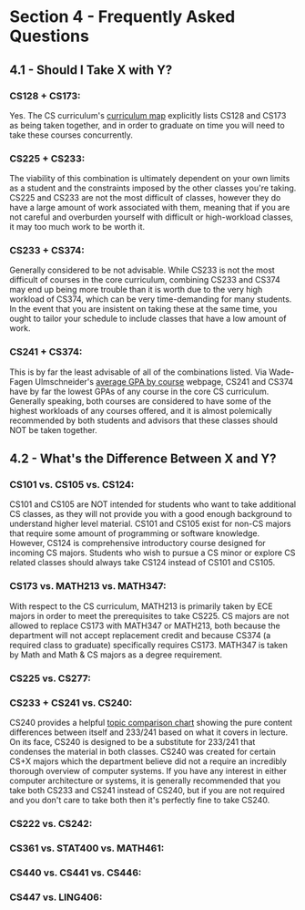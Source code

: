 # Section 4 - Frequently Asked Questions

## 4.1 - Should I Take X with Y?

### CS128 + CS173: 
Yes. The CS curriculum's [curriculum map](https://grainger.illinois.edu/academics/undergraduate/majors-and-minors/cs-map) explicitly lists CS128 and CS173 as being taken together, and in order to graduate on time you will need to take these courses concurrently.

### CS225 + CS233:
The viability of this combination is ultimately dependent on your own limits as a student and the constraints imposed by the other classes you're taking. CS225 and CS233 are not the most difficult of classes, however they do have a large amount of work associated with them, meaning that if you are not careful and overburden yourself with difficult or high-workload classes, it may too much work to be worth it.

### CS233 + CS374:
Generally considered to be not advisable. While CS233 is not the most difficult of courses in the core curriculum, combining CS233 and CS374 may end up being more trouble than it is worth due to the very high workload of CS374, which can be very time-demanding for many students. In the event that you are insistent on taking these at the same time, you ought to tailor your schedule to include classes that have a low amount of work.

### CS241 + CS374: 
This is by far the least advisable of all of the combinations listed. Via Wade-Fagen Ulmschneider's [average GPA by course](https://waf.cs.illinois.edu/discovery/gpa_of_every_course_at_illinois/) webpage, CS241 and CS374 have by far the lowest GPAs of any course in the core CS curriculum. Generally speaking, both courses are considered to have some of the highest workloads of any courses offered, and it is almost polemically recommended by both students and advisors that these classes should NOT be taken together.

## 4.2 - What's the Difference Between X and Y?

### CS101 vs. CS105 vs. CS124:
CS101 and CS105 are NOT intended for students who want to take additional CS classes, as they will not provide you with a good enough background to understand higher level material. CS101 and CS105 exist for non-CS majors that require some amount of programming or software knowledge. However, CS124 is comprehensive introductory course designed for incoming CS majors. Students who wish to pursue a CS minor or explore CS related classes should always take CS124 instead of CS101 and CS105.

### CS173 vs. MATH213 vs. MATH347:

With respect to the CS curriculum, MATH213 is primarily taken by ECE majors in order to meet the prerequisites to take CS225. CS majors are not allowed to replace CS173 with MATH347 or MATH213, both because the department will not accept replacement credit and because CS374 (a required class to graduate) specifically requires CS173. MATH347 is taken by Math and Math & CS majors as a degree requirement.

### CS225 vs. CS277:

### CS233 + CS241 vs. CS240:

CS240 provides a helpful [topic comparison chart](https://courses.grainger.illinois.edu/cs240/fa2020/static/lectures/cs240-topics.pdf) showing the pure content differences between itself and 233/241 based on what it covers in lecture. On its face, CS240 is designed to be a substitute for 233/241 that condenses the material in both classes. CS240 was created for certain CS+X majors which the department believe did not a require an incredibly thorough overview of computer systems. If you have any interest in either computer architecture or systems, it is generally recommended that you take both CS233 and CS241 instead of CS240, but if you are not required and you don't care to take both then it's perfectly fine to take CS240.

### CS222 vs. CS242:

### CS361 vs. STAT400 vs. MATH461:

### CS440 vs. CS441 vs. CS446:

### CS447 vs. LING406:


